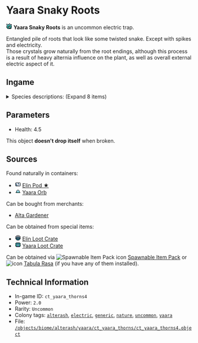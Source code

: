# Yaara Snaky Roots

<img src="https://raw.githubusercontent.com/Ceterai/Enternia/main/objects/biome/alterash/yaara/ct_yaara_thorns/icon.png" alt="Yaara Snaky Roots icon" loading="lazy" height="16px" width="auto" /> **Yaara Snaky Roots** is an uncommon electric trap.

Entangled pile of roots that look like some twisted snake. Except with spikes and electricity.  
Those crystals grow naturally from the root endings, although this process is a result of heavy alternia influence on the plant, as well as overall external electric aspect of it.

## Ingame

<details markdown="1"><summary>Species descriptions: (Expand 8 items)</summary>

- Alta: These protective measures are arguably good for yaara, especially with nearby warped forests.
- Apex: Snaky sharp vines. They look deadly.
- Avian: This bunch of vines looks like a snake!.
- Floran: Poor plant. Bad electrogirlss and their cryssstalss.
- Glitch: Cautious. The shape of these vines looks symbolic of the danger.
- Human: Snaky sharpiness with a punch of electricity.
- Hylotl: A really symbolic shape for some deadly thorns.
- Novakid: That vine snake bites for real.

</details>

## Parameters

- Health: 4.5

This object **doesn't drop itself** when broken.

## Sources

Found naturally in containers:

- <img src="https://raw.githubusercontent.com/Ceterai/Enternia/main/objects/alta/elin/pod/icon.png" alt="Elin Pod ★ icon" loading="lazy" height="16px" width="auto" /> [Elin Pod ★](https://ceterai.github.io/MyEnternia/Wiki/ElinPod)
- <img src="https://raw.githubusercontent.com/Ceterai/Enternia/main/objects/biome/alterash/yaara/decorative/orb/icon.png" alt="Yaara Orb icon" loading="lazy" height="16px" width="auto" /> [Yaara Orb](https://ceterai.github.io/MyEnternia/Wiki/YaaraOrb)

Can be bought from merchants:

- [Alta Gardener](https://ceterai.github.io/MyEnternia/Wiki/AltaGardener)

Can be obtained from special items:

- <img src="https://raw.githubusercontent.com/Ceterai/Enternia/main/items/active/alta/loot/biome/ct_elin_loot.png" alt="Elin Loot Crate icon" loading="lazy" height="16px" width="auto" /> [Elin Loot Crate](https://ceterai.github.io/MyEnternia/Wiki/ElinLootCrate)
- <img src="https://raw.githubusercontent.com/Ceterai/Enternia/main/items/active/alta/loot/biome/ct_yaara_loot.png" alt="Yaara Loot Crate icon" loading="lazy" height="16px" width="auto" /> [Yaara Loot Crate](https://ceterai.github.io/MyEnternia/Wiki/YaaraLootCrate)

Can be obtained via <img src="https://raw.githubusercontent.com/Silverfeelin/Starbound-SpawnableItemPack/master/interface/sip/iconSmall.png" alt="Spawnable Item Pack icon" width="18" height="14"/> [Spawnable Item Pack](https://steamcommunity.com/sharedfiles/filedetails/?id=733665104) or <img src="https://steamuserimages-a.akamaihd.net/ugc/263843960696222713/3EC9A7C005541F7D577EBCB8C5736B4EFC9973D6/" alt="icon" width="8" height="12"/> [Tabula Rasa](https://community.playstarbound.com/resources/the-tabula-rasa.3222/) (if you have any of them installed).

## Technical Information

- In-game ID: `ct_yaara_thorns4`
- Power: `2.0`
- Rarity: `Uncommon`
- Colony tags: [`alterash`](https://ceterai.github.io/MyEnternia/Wiki/Tags/Alterash), [`electric`](https://ceterai.github.io/MyEnternia/Wiki/Tags/Electric), [`generic`](https://ceterai.github.io/MyEnternia/Wiki/Tags/Generic), [`nature`](https://ceterai.github.io/MyEnternia/Wiki/Tags/Nature), [`uncommon`](https://ceterai.github.io/MyEnternia/Wiki/Tags/Uncommon), [`yaara`](https://ceterai.github.io/MyEnternia/Wiki/Tags/Yaara)
- File: [`/objects/biome/alterash/yaara/ct_yaara_thorns/ct_yaara_thorns4.object`](https://github.com/Ceterai/Enternia/blob/main/objects/biome/alterash/yaara/ct_yaara_thorns/ct_yaara_thorns4.object)
